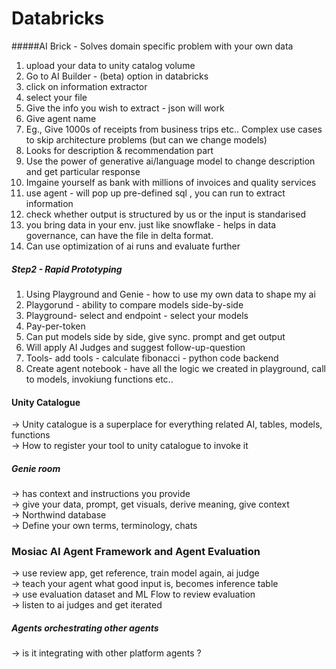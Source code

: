 # Databricks
#####AI Brick - Solves domain specific problem with your own data
1. upload your data to unity catalog volume  
2. Go to AI Builder - (beta) option in databricks  
3. click on information extractor  
4. select your file  
5. Give the info you wish to extract - json will work  
6. Give agent name  
7. Eg., Give 1000s of receipts from business trips etc..  Complex use cases to skip architecture problems (but can we change models)
8. Looks for description & recommendation part  
9. Use the power of generative ai/language model to change description and get particular response  
10. Imgaine yourself as bank with millions of invoices and quality services  
11. use agent - will pop up pre-defined sql , you can run to extract information  
12. check whether output is structured by us or the input is standarised
13. you bring data in your env. just like snowflake - helps in data governance, can have the file in delta format.  
14. Can use optimization of ai runs and evaluate further  
#####  Step2 - Rapid Prototyping  
1. Using Playground and Genie  - how to use my own data to shape my ai  
2. Playgorund - ability to compare models side-by-side  
3. Playground- select and endpoint - select your models  
4. Pay-per-token  
5. Can put models side by side, give sync. prompt and get output  
6. Will apply AI Judges and suggest follow-up-question  
7. Tools- add tools - calculate fibonacci - python code backend  
8. Create agent notebook - have all the logic we created in playground, call to models, invokiung functions etc..  
####  Unity Catalogue  
-> Unity catalogue is a superplace for everything related AI, tables, models, functions   
-> How to register your tool to unity catalogue to invoke it  
##### Genie room  
-> has context and instructions you provide   
-> give your data, prompt, get visuals, derive meaning, give context  
-> Northwind database  
-> Define your own terms, terminology, chats  
### Mosiac AI Agent Framework and Agent Evaluation  

-> use review app, get reference, train model again, ai judge  
-> teach your agent what good input is, becomes inference table  
-> use evaluation dataset and ML Flow to review evaluation  
-> listen to ai judges and get iterated  

##### Agents orchestrating other agents
-> is it integrating with other platform agents ? 